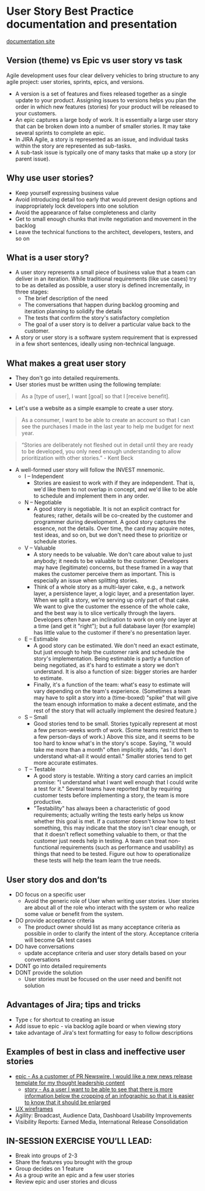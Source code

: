 # User Story Best Practice documentation and presentation
[documentation site](http://prnewswire-ux.github.io/user-story-best-practice)

## Version (theme) vs Epic vs user story vs task
Agile development uses four clear delivery vehicles to bring structure to any agile project: user stories, sprints, epics, and versions.
  * A version is a set of features and fixes released together as a single update to your product. Assigning issues to versions helps you plan the order in which new features (stories) for your product will be released to your customers.
  * An epic captures a large body of work. It is essentially a large user story that can be broken down into a number of smaller stories. It may take several sprints to complete an epic.
  * In JIRA Agile, a story is represented as an issue, and individual tasks within the story are represented as sub-tasks.
  * A sub-task issue is typically one of many tasks that make up a story (or parent issue).

## Why use user stories?
* Keep yourself expressing business value
* Avoid introducing detail too early that would prevent design options and inappropriately lock developers into one solution
* Avoid the appearance of false completeness and clarity
* Get to small enough chunks that invite negotiation and movement in the backlog
* Leave the technical functions to the architect, developers, testers, and so on

## What is a user story?
* A user story represents a small piece of business value that a team can deliver in an iteration. While traditional requirements (like use cases) try to be as detailed as possible, a user story is defined incrementally, in three stages:
  * The brief description of the need
  * The conversations that happen during backlog grooming and iteration planning to solidify the details
  * The tests that confirm the story's satisfactory completion
  * The goal of a user story is to deliver a particular value back to the customer.
* A story or user story is a software system requirement that is expressed in a few short sentences, ideally using non-technical language.

##  What makes a great user story
  * They don't go into detailed requirements.
  * User stories must be written using the following template:
  > As a [type of user], I want [goal] so that I [receive benefit].

  * Let's use a website as a simple example to create a user story.
  > As a consumer, I want to be able to create an account so that I can see the purchases I made in the last year to help me budget for next year.


  > “Stories are deliberately not fleshed out in detail until they are ready to be developed, you only need enough understanding to allow prioritization with other stories.” - Kent Beck

  * A well-formed user story will follow the INVEST mnemonic.
    * I – Independent
      * Stories are easiest to work with if they are independent. That is, we'd like them to not overlap in concept, and we'd like to be able to schedule and implement them in any order.
    * N – Negotiable
      * A good story is negotiable. It is not an explicit contract for features; rather, details will be co-created by the customer and programmer during development. A good story captures the essence, not the details. Over time, the card may acquire notes, test ideas, and so on, but we don't need these to prioritize or schedule stories.
    * V – Valuable
      * A story needs to be valuable. We don't care about value to just anybody; it needs to be valuable to the customer. Developers may have (legitimate) concerns, but these framed in a way that makes the customer perceive them as important. This is especially an issue when splitting stories.
      * Think of a whole story as a multi-layer cake, e.g., a network layer, a persistence layer, a logic layer, and a presentation layer. When we split a story, we're serving up only part of that cake. We want to give the customer the essence of the whole cake, and the best way is to slice vertically through the layers. Developers often have an inclination to work on only one layer at a time (and get it "right"); but a full database layer (for example) has little value to the customer if there's no presentation layer.
    * E – Estimable
      * A good story can be estimated. We don't need an exact estimate, but just enough to help the customer rank and schedule the story's implementation. Being estimable is partly a function of being negotiated, as it's hard to estimate a story we don't understand. It is also a function of size: bigger stories are harder to estimate.
      * Finally, it's a function of the team: what's easy to estimate will vary depending on the team's experience. (Sometimes a team may have to split a story into a (time-boxed) "spike" that will give the team enough information to make a decent estimate, and the rest of the story that will actually implement the desired feature.)
    * S – Small
      * Good stories tend to be small. Stories typically represent at most a few person-weeks worth of work. (Some teams restrict them to a few person-days of work.) Above this size, and it seems to be too hard to know what's in the story's scope. Saying, "it would take me more than a month" often implicitly adds, "as I don't understand what-all it would entail." Smaller stories tend to get more accurate estimates.
    * T – Testable
      * A good story is testable. Writing a story card carries an implicit promise: "I understand what I want well enough that I could write a test for it." Several teams have reported that by requiring customer tests before implementing a story, the team is more productive.
      * "Testability" has always been a characteristic of good requirements; actually writing the tests early helps us know whether this goal is met. If a customer doesn't know how to test something, this may indicate that the story isn't clear enough, or that it doesn't reflect something valuable to them, or that the customer just needs help in testing. A team can treat non-functional requirements (such as performance and usability) as things that need to be tested. Figure out how to operationalize these tests will help the team learn the true needs.

## User story dos and don’ts
* DO focus on a specific user
  * Avoid the generic role of User when writing user stories. User stories are about all of the role who interact with the system or who realize some value or benefit from the system.
* DO provide acceptance criteria
  * The product owner should list as many acceptance criteria as possible in order to clarify the intent of the story. Acceptance criteria will become QA test cases
* DO have conversations
  * update acceptance criteria and user story details based on your conversations
* DONT go into detailed requirements
* DONT provide the solution
  * User stories must be focused on the user need and benifit not solution


## Advantages of Jira; tips and tricks
  * Type `c` for shortcut to creating an issue
  * Add issue to epic - via backlog agile board or when viewing story
  * take advantage of Jira's text formatting for easy to follow descriptions

## Examples of best in class and ineffective user stories
  * [epic - As a customer of PR Newswire, I would like a new news release template for my thought leadership content](https://prnewswire.jira.com/browse/PRNCOM-4564)
    * [story - As a user I want to be able to see that there is more information below the cropping of an infographic so that it is easier to know that it should be enlarged](https://prnewswire.jira.com/browse/PRNCOM-4869)
  * [UX wireframes](https://prnewswire.jira.com/browse/CNW-58)
  * Agility: Broadcast, Audience Data, Dashboard Usability Improvements
  * Visibility Reports: Earned Media, International Release Consolidation

## IN-SESSION EXERCISE YOU’LL LEAD:
* Break into groups of 2-3
* Share the features you brought with the group
* Group decides on 1 feature
* As a group write an epic and a few user stories
* Review epic and user stories and dicuss

